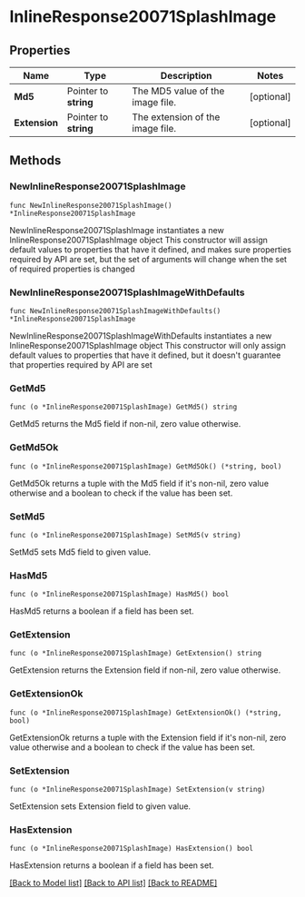 # InlineResponse20071SplashImage

## Properties

Name | Type | Description | Notes
------------ | ------------- | ------------- | -------------
**Md5** | Pointer to **string** | The MD5 value of the image file. | [optional] 
**Extension** | Pointer to **string** | The extension of the image file. | [optional] 

## Methods

### NewInlineResponse20071SplashImage

`func NewInlineResponse20071SplashImage() *InlineResponse20071SplashImage`

NewInlineResponse20071SplashImage instantiates a new InlineResponse20071SplashImage object
This constructor will assign default values to properties that have it defined,
and makes sure properties required by API are set, but the set of arguments
will change when the set of required properties is changed

### NewInlineResponse20071SplashImageWithDefaults

`func NewInlineResponse20071SplashImageWithDefaults() *InlineResponse20071SplashImage`

NewInlineResponse20071SplashImageWithDefaults instantiates a new InlineResponse20071SplashImage object
This constructor will only assign default values to properties that have it defined,
but it doesn't guarantee that properties required by API are set

### GetMd5

`func (o *InlineResponse20071SplashImage) GetMd5() string`

GetMd5 returns the Md5 field if non-nil, zero value otherwise.

### GetMd5Ok

`func (o *InlineResponse20071SplashImage) GetMd5Ok() (*string, bool)`

GetMd5Ok returns a tuple with the Md5 field if it's non-nil, zero value otherwise
and a boolean to check if the value has been set.

### SetMd5

`func (o *InlineResponse20071SplashImage) SetMd5(v string)`

SetMd5 sets Md5 field to given value.

### HasMd5

`func (o *InlineResponse20071SplashImage) HasMd5() bool`

HasMd5 returns a boolean if a field has been set.

### GetExtension

`func (o *InlineResponse20071SplashImage) GetExtension() string`

GetExtension returns the Extension field if non-nil, zero value otherwise.

### GetExtensionOk

`func (o *InlineResponse20071SplashImage) GetExtensionOk() (*string, bool)`

GetExtensionOk returns a tuple with the Extension field if it's non-nil, zero value otherwise
and a boolean to check if the value has been set.

### SetExtension

`func (o *InlineResponse20071SplashImage) SetExtension(v string)`

SetExtension sets Extension field to given value.

### HasExtension

`func (o *InlineResponse20071SplashImage) HasExtension() bool`

HasExtension returns a boolean if a field has been set.


[[Back to Model list]](../README.md#documentation-for-models) [[Back to API list]](../README.md#documentation-for-api-endpoints) [[Back to README]](../README.md)


